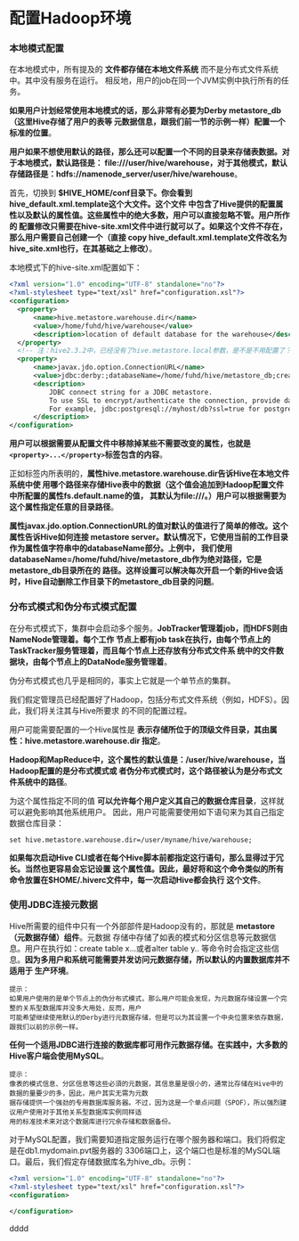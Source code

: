 配置Hadoop环境
=================================================================================
### 本地模式配置
在本地模式中，所有提及的 **文件都存储在本地文件系统** 而不是分布式文件系统中。其中没有服务在运行。
相反地，用户的job在同一个JVM实例中执行所有的任务。

**如果用户计划经常使用本地模式的话，那么非常有必要为Derby metastore_db（这里Hive存储了用户的表等
元数据信息，跟我们前一节的示例一样）配置一个标准的位置**。

**用户如果不想使用默认的路径，那么还可以配置一个不同的目录来存储表数据。对于本地模式，默认路径是：
file:///user/hive/warehouse，对于其他模式，默认存储路径是：hdfs://namenode_server/user/hive/warehouse**。

首先，切换到 **$HIVE_HOME/conf目录下。你会看到hive_default.xml.template这个大文件。这个文件
中包含了Hive提供的配置属性以及默认的属性值。这些属性中的绝大多数，用户可以直接忽略不管。用户所作的
配置修改只需要在hive-site.xml文件中进行就可以了。如果这个文件不存在，那么用户需要自己创建一个（直接
copy hive_default.xml.template文件改名为hive_site.xml也行，在其基础之上修改）**。

本地模式下的hive-site.xml配置如下：
```xml
<?xml version="1.0" encoding="UTF-8" standalone="no"?>
<?xml-stylesheet type="text/xsl" href="configuration.xsl"?>
<configuration>
  <property>
      <name>hive.metastore.warehouse.dir</name>
      <value>/home/fuhd/hive/warehouse</value>
      <description>location of default database for the warehouse</description>
  </property>
  <!-- 注：hive2.3.2中，已经没有了hive.metastore.local参数，是不是不用配置了？？？... -->
  <property>
      <name>javax.jdo.option.ConnectionURL</name>
      <value>jdbc:derby:;databaseName=/home/fuhd/hive/metastore_db;create=true</value>
      <description>
          JDBC connect string for a JDBC metastore.
          To use SSL to encrypt/authenticate the connection, provide database-specific SSL flag in the connection URL.
          For example, jdbc:postgresql://myhost/db?ssl=true for postgres database.
      </description>
</configuration>
```
**用户可以根据需要从配置文件中移除掉某些不需要改变的属性，也就是`<property>...</property>`标签包含的内容**。

正如<description>标签内所表明的，**属性hive.metastore.warehouse.dir告诉Hive在本地文件系统中使
用哪个路径来存储Hive表中的数据（这个值会追加到Hadoop配置文件中所配置的属性fs.default.name的值，
其默认为file:///。）用户可以根据需要为这个属性指定任意的目录路径**。

**属性javax.jdo.option.ConnectionURL的值对默认的值进行了简单的修改。这个属性告诉Hive如何连接
metastore server。默认情况下，它使用当前的工作目录作为属性值字符串中的databaseName部分。上例中，
我们使用databaseName=/home/fuhd/hive/metastore_db作为绝对路径，它是metastore_db目录所在的
路径。这样设置可以解决每次开启一个新的Hive会话时，Hive自动删除工作目录下的metastore_db目录的问题**。

### 分布式模式和伪分布式模式配置
在分布式模式下，集群中会启动多个服务。**JobTracker管理着job，而HDFS则由NameNode管理着。每个工作
节点上都有job task在执行，由每个节点上的TaskTracker服务管理着，而且每个节点上还存放有分布式文件系
统中的文件数据块，由每个节点上的DataNode服务管理着**。

伪分布式模式也几乎是相同的，事实上它就是一个单节点的集群。

我们假定管理员已经配置好了Hadoop，包括分布式文件系统（例如，HDFS）。因此，我们将关注其与Hive所要求
的不同的配置过程。

用户可能需要配置的一个Hive属性是 **表示存储所位于的顶级文件目录，其由属性：hive.metastore.warehouse.dir
指定**。

**Hadoop和MapReduce中，这个属性的默认值是：/user/hive/warehouse，当Hadoop配置的是分布式模式或
者伪分布式模式时，这个路径被认为是分布式文件系统中的路径**。

为这个属性指定不同的值 **可以允许每个用户定义其自己的数据仓库目录**，这样就可以避免影响其他系统用户。
因此，用户可能需要使用如下语句来为其自己指定数据仓库目录：
```shell
set hive.metastore.warehouse.dir=/user/myname/hive/warehouse;
```
**如果每次启动Hive CLI或者在每个Hive脚本前都指定这行语句，那么显得过于冗长。当然也更容易会忘记设置
这个属性值。因此，最好将和这个命令类似的所有命令放置在$HOME/.hiverc文件中，每一次启动Hive都会执行
这个文件**。

### 使用JDBC连接元数据
Hive所需要的组件中只有一个外部部件是Hadoop没有的，那就是 **metastore（元数据存储）组件**。元数据
存储中存储了如表的模式和分区信息等元数据信息。用户在执行如：create table x...或者alter table y..
等命令时会指定这些信息。**因为多用户和系统可能需要并发访问元数据存储，所以默认的内置数据库并不适用于
生产环境**。
```
提示：
如果用户使用的是单个节点上的伪分布式模式，那么用户可能会发现，为元数据存储设置一个完整的关系型数据库并没多大用处，反而，用户
可能希望继续使用默认的Derby进行元数据存储，但是可以为其设置一个中央位置来依存数据，跟我们以前的示例一样。
```

**任何一个适用JDBC进行连接的数据库都可用作元数据存储。在实践中，大多数的Hive客户端会使用MySQL**。
```
提示：
像表的模式信息、分区信息等这些必須的元数据，其信息量是很小的，通常比存储在Hive中的数据的量要少的多，因此，用户其实无需为元数
据存储提供一个强劲的专用数据库服务器。不过，因为这是一个单点问题（SPOF），所以强烈建议用户使用对于其他关系型数据库实例同样适
用的标准技术来对这个数据库进行冗余存储和数据备份。
```
对于MySQL配置，我们需要知道指定服务运行在哪个服务器和端口。我们将假定是在db1.mydomain.pvt服务器的
3306端口上，这个端口也是标准的MySQL端口。最后，我们假定存储数据库名为hive_db。示例：
```xml
<?xml version="1.0" encoding="UTF-8" standalone="no"?>
<?xml-stylesheet type="text/xsl" href="configuration.xsl"?>
<configuration>
    
</configuration>
```








































dddd
